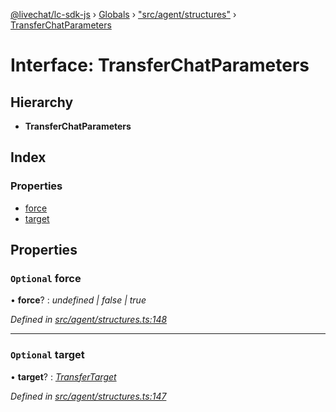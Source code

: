 [@livechat/lc-sdk-js](../README.md) › [Globals](../globals.md) › ["src/agent/structures"](../modules/_src_agent_structures_.md) › [TransferChatParameters](_src_agent_structures_.transferchatparameters.md)

# Interface: TransferChatParameters

## Hierarchy

* **TransferChatParameters**

## Index

### Properties

* [force](_src_agent_structures_.transferchatparameters.md#optional-force)
* [target](_src_agent_structures_.transferchatparameters.md#optional-target)

## Properties

### `Optional` force

• **force**? : *undefined | false | true*

*Defined in [src/agent/structures.ts:148](https://github.com/livechat/lc-sdk-js/blob/04572ce/src/agent/structures.ts#L148)*

___

### `Optional` target

• **target**? : *[TransferTarget](_src_agent_structures_.transfertarget.md)*

*Defined in [src/agent/structures.ts:147](https://github.com/livechat/lc-sdk-js/blob/04572ce/src/agent/structures.ts#L147)*
